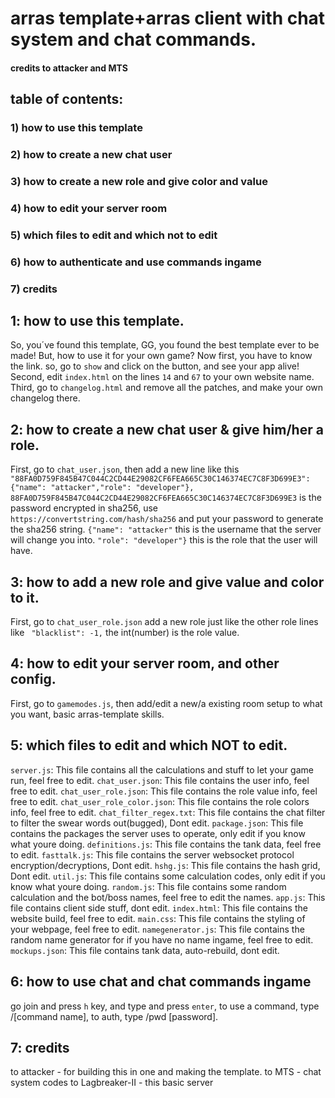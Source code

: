 # arras template+arras client with chat system and chat commands.
#### credits to attacker and MTS
## table of contents:
### 1) how to use this template
### 2) how to create a new chat user
### 3) how to create a new role and give color and value
### 4) how to edit your server room
### 5) which files to edit and which not to edit
### 6) how to authenticate and use commands ingame
### 7) credits


## 1: how to use this template.
So, you´ve found this template, GG, you found the best template ever to be made!
But, how to use it for your own game?
Now first, you have to know the link.
so, go to `show` and click on the button, and see your app alive!
Second, edit `index.html` on the lines `14` and `67` to your own website name.
Third, go to `changelog.html` and remove all the patches, and make your own changelog there.

## 2: how to create a new chat user & give him/her a role.
First, go to `chat_user.json`, then add a new line like this ```"88FA0D759F845B47C044C2CD44E29082CF6FEA665C30C146374EC7C8F3D699E3": {"name": "attacker","role": "developer"},```
`88FA0D759F845B47C044C2CD44E29082CF6FEA665C30C146374EC7C8F3D699E3` is the password encrypted in sha256, use `https://convertstring.com/hash/sha256` and put your password to generate the sha256 string.
`{"name": "attacker"` this is the username that the server will change you into.
`"role": "developer"}` this is the role that the user will have.

## 3: how to add a new role and give value and color to it.
First, go to `chat_user_role.json`
add a new role just like the other role lines like ` "blacklist": -1,`
the int(number) is the role value.

## 4: how to edit your server room, and other config.
First, go to `gamemodes.js`, then add/edit a new/a existing room setup to what you want, basic arras-template skills.

## 5: which files to edit and which NOT to edit.
`server.js`: This file contains all the calculations and stuff to let your game run, feel free to edit.
`chat_user.json`: This file contains the user info, feel free to edit.
`chat_user_role.json`: This file contains the role value info, feel free to edit.
`chat_user_role_color.json`: This file contains the role colors info, feel free to edit.
`chat_filter_regex.txt`: This file contains the chat filter to filter the swear words out(bugged), Dont edit.
`package.json`: This file contains the packages the server uses to operate, only edit if you know what youre doing.
`definitions.js`: This file contains the tank data, feel free to edit.
`fasttalk.js`: This file contains the server websocket protocol encryption/decryptions, Dont edit.
`hshg.js`: This file contains the hash grid, Dont edit.
`util.js`: This file contains some calculation codes, only edit if you know what youre doing.
`random.js`: This file contains some random calculation and the bot/boss names, feel free to edit the names.
`app.js`: This file contains client side stuff, dont edit.
`index.html`: This file contains the website build, feel free to edit.
`main.css`: This file contains the styling of your webpage, feel free to edit.
`namegenerator.js`: This file contains the random name generator for if you have no name ingame, feel free to edit.
`mockups.json`: This file contains tank data, auto-rebuild, dont edit.

## 6: how to use chat and chat commands ingame
go join and press `h` key, and type and press `enter`, to use a command, type /[command name], to auth, type /pwd [password].

## 7: credits
to attacker - for building this in one and making the template.
to MTS - chat system codes
to Lagbreaker-II - this basic server
